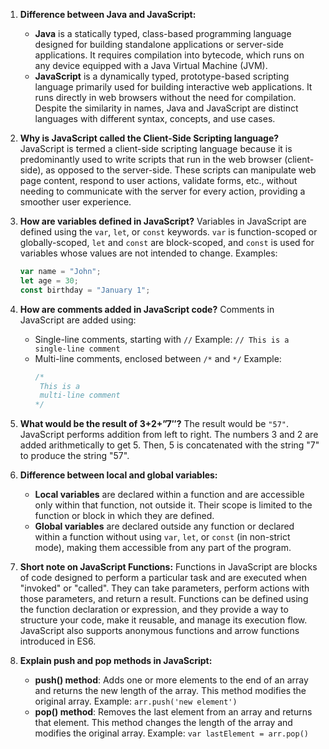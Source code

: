 1. **Difference between Java and JavaScript:**
   - **Java** is a statically typed, class-based programming language designed for building standalone applications or server-side applications. It requires compilation into bytecode, which runs on any device equipped with a Java Virtual Machine (JVM).
   - **JavaScript** is a dynamically typed, prototype-based scripting language primarily used for building interactive web applications. It runs directly in web browsers without the need for compilation. Despite the similarity in names, Java and JavaScript are distinct languages with different syntax, concepts, and use cases.

2. **Why is JavaScript called the Client-Side Scripting language?**
   JavaScript is termed a client-side scripting language because it is predominantly used to write scripts that run in the web browser (client-side), as opposed to the server-side. These scripts can manipulate web page content, respond to user actions, validate forms, etc., without needing to communicate with the server for every action, providing a smoother user experience.

3. **How are variables defined in JavaScript?**
   Variables in JavaScript are defined using the `var`, `let`, or `const` keywords. `var` is function-scoped or globally-scoped, `let` and `const` are block-scoped, and `const` is used for variables whose values are not intended to change.
   Examples:
   ```javascript
   var name = "John";
   let age = 30;
   const birthday = "January 1";
   ```

4. **How are comments added in JavaScript code?**
   Comments in JavaScript are added using:
   - Single-line comments, starting with `//`
     Example: `// This is a single-line comment`
   - Multi-line comments, enclosed between `/*` and `*/`
     Example:
     ```javascript
     /*
      This is a
      multi-line comment
     */
     ```

5. **What would be the result of 3+2+”7″?**
   The result would be `"57"`. JavaScript performs addition from left to right. The numbers 3 and 2 are added arithmetically to get 5. Then, 5 is concatenated with the string "7" to produce the string "57".

6. **Difference between local and global variables:**
   - **Local variables** are declared within a function and are accessible only within that function, not outside it. Their scope is limited to the function or block in which they are defined.
   - **Global variables** are declared outside any function or declared within a function without using `var`, `let`, or `const` (in non-strict mode), making them accessible from any part of the program.

7. **Short note on JavaScript Functions:**
   Functions in JavaScript are blocks of code designed to perform a particular task and are executed when "invoked" or "called". They can take parameters, perform actions with those parameters, and return a result. Functions can be defined using the function declaration or expression, and they provide a way to structure your code, make it reusable, and manage its execution flow. JavaScript also supports anonymous functions and arrow functions introduced in ES6.

8. **Explain push and pop methods in JavaScript:**
   - **push() method**: Adds one or more elements to the end of an array and returns the new length of the array. This method modifies the original array.
     Example: `arr.push('new element')`
   - **pop() method**: Removes the last element from an array and returns that element. This method changes the length of the array and modifies the original array.
     Example: `var lastElement = arr.pop()`